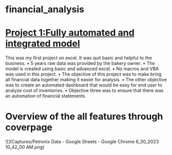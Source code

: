 # financial_analysis
# [Project 1:Fully automated and integrated model](https://docs.google.com/spreadsheets/d/1VDj_TUVYIETJ8450qMmA0BffQf45tqBl7VpNRHaQFgM/edit#gid=0)
This was my first project on excel. It was quit basic and helpful to the business.
•	5 years raw data was provided by the bakery owner. 
•	The model is created using basic and advanced excel. 
•	No macros and VBA was used in this project. 
•	The objective of this project was to make bring all financial data together making it easier for analysis. 
•	The other objective was to create an automated dashboard that would be easy for end user to analyze cost of inventories. 
•	Objective three was to ensure that there was an automation of financial statements

# Overview of the all features through coverpage

![](Captures/Petronix Data - Google Sheets - Google Chrome 6_30_2023 10_42_00 AM.png)
